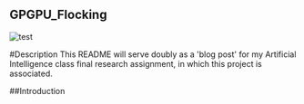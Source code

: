 ## GPGPU_Flocking
![test](http://i.imgur.com/XbfFr5b.png)

#Description
This README will serve doubly as a 'blog post' for my Artificial Intelligence class final research assignment, in which this project is associated.

##Introduction
